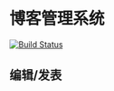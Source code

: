 # 博客管理系统

[![Build Status](https://www.travis-ci.org/mrrs878/monitor.svg?branch=master)](https://www.travis-ci.org/mrrs878/monitor)

## 编辑/发表
